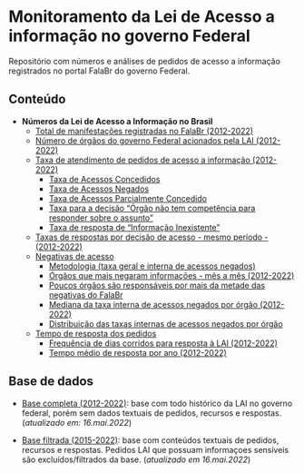 Monitoramento da Lei de Acesso a informação no governo Federal
================

Repositório com números e análises de pedidos de acesso a informação
registrados no portal FalaBr do governo Federal.

## Conteúdo

-   **Números da Lei de Acesso a Informação no Brasil**
    -   [Total de manifestações registradas no FalaBr
        (2012-2022)](https://rdurl0.github.io/monitoramento-lai/0-monitoramento.html#Total_de_manifestações_registradas_no_FalaBr_(2012-2022))
    -   [Número de órgãos do governo Federal acionados pela LAI
        (2012-2022)](https://rdurl0.github.io/monitoramento-lai/0-monitoramento.html#Número_de_órgãos_do_governo_Federal_acionados_pela_LAI_(2012-2022))
    -   [Taxa de atendimento de pedidos de acesso a informação
        (2012-2022)](https://rdurl0.github.io/monitoramento-lai/0-monitoramento.html#Taxa_de_atendimento_de_pedidos_de_acesso_a_informação_(2012-2022))
        -   [Taxa de Acessos
            Concedidos](https://rdurl0.github.io/monitoramento-lai/0-monitoramento.html#Taxa_de_Acessos_Concedidos)
        -   [Taxa de Acessos
            Negados](https://rdurl0.github.io/monitoramento-lai/0-monitoramento.html#Taxa_de_Acessos_Negados)
        -   [Taxa de Acessos Parcialmente
            Concedido](https://rdurl0.github.io/monitoramento-lai/0-monitoramento.html#Taxa_de_Acessos_Parcialmente_Concedido)
        -   [Taxa para a decisão “Órgão não tem competência para
            responder sobre o
            assunto”](https://rdurl0.github.io/monitoramento-lai/0-monitoramento.html#Taxa_para_a_decisão_“Órgão_não_tem_competência_para_responder_sobre_o_assunto”)
        -   [Taxa de resposta de “Informação
            Inexistente”](https://rdurl0.github.io/monitoramento-lai/0-monitoramento.html#Taxa_de_resposta_de_“Informação_Inexistente”)
    -   [Taxas de respostas por decisão de acesso - mesmo período -
        (2012-2022)](https://rdurl0.github.io/monitoramento-lai/0-monitoramento.html#Taxas_de_respostas_por_decisão_de_acesso_-_mesmo_período_-_(2012-2022))
    -   [Negativas de
        acesso](https://rdurl0.github.io/monitoramento-lai/0-monitoramento.html#Negativas_de_acesso)
        -   [Metodologia (taxa geral e interna de acessos
            negados)](https://rdurl0.github.io/monitoramento-lai/0-monitoramento.html#Metodologia_(taxa_geral_e_interna_de_acessos_negados))
        -   [Órgãos que mais negaram informações - mês a mês
            (2012-2022)](https://rdurl0.github.io/monitoramento-lai/0-monitoramento.html#Órgãos_que_mais_negaram_informações_-_mês_a_mês_(2012-2022))
        -   [Poucos órgãos são responsáveis por mais da metade das
            negativas do
            FalaBr](https://rdurl0.github.io/monitoramento-lai/0-monitoramento.html#Poucos_órgãos_são_responsáveis_por_mais_da_metade_das_negativas_do_FalaBr)
        -   [Mediana da taxa interna de acessos negados por órgão
            (2012-2022)](https://rdurl0.github.io/monitoramento-lai/0-monitoramento.html#Mediana_da_taxa_interna_de_acessos_negados_por_órgão_(2012-2022))
        -   [Distribuição das taxas internas de acessos negados por
            órgão](https://rdurl0.github.io/monitoramento-lai/0-monitoramento.html#Distribuição_das_taxas_internas_de_acessos_negados_por_órgão)
    -   [Tempo de resposta dos
        pedidos](https://rdurl0.github.io/monitoramento-lai/0-monitoramento.html#Tempo_de_resposta_dos_pedidos)
        -   [Frequência de dias corridos para resposta à LAI
            (2012-2022)](https://rdurl0.github.io/monitoramento-lai/0-monitoramento.html#Frequência_de_dias_corridos_para_resposta_à_LAI_(2012-2022))
        -   [Tempo médio de resposta por ano
            (2012-2022)](https://rdurl0.github.io/monitoramento-lai/0-monitoramento.html#Tempo_médio_de_resposta_por_ano)

## Base de dados

-   [Base completa
    (2012-2022)](https://falabr.cgu.gov.br/publico/DownloadDados/DownloadDadosLai.aspx):
    base com todo histórico da LAI no governo federal, porém sem dados
    textuais de pedidos, recursos e respostas. (*atualizado em:
    16.mai.2022*)

-   [Base filtrada
    (2015-2022)](http://www.consultaesic.cgu.gov.br/busca/_layouts/15/DownloadPedidos/DownloadDados.aspx):
    base com conteúdos textuais de pedidos, recursos e respostas.
    Pedidos LAI que possuam informaçoes sensíveis são
    excluídos/filtrados da base. (*atualizado em 16.mai.2022*)

